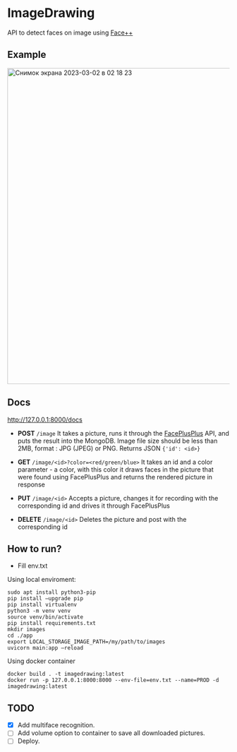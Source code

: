 # ImageDrawing
API to detect faces on image using [Face++](https://www.faceplusplus.com)

## Example
<img width="716" alt="Снимок экрана 2023-03-02 в 02 18 23" src="https://user-images.githubusercontent.com/48191103/222230898-05c61fbb-fd7b-4840-8496-303eca420808.png">

## Docs
http://127.0.0.1:8000/docs

- **POST** `/image`
It takes a picture, runs it through the [FacePlusPlus](https://www.faceplusplus.com/) API, and puts the result into the MongoDB. Image file size should be less than 2MB, format : JPG (JPEG) or PNG.
Returns JSON `{'id': <id>}`

- **GET** `/image/<id>?color=<red/green/blue>`
It takes an id and a color parameter - a color, with this color it draws faces in the picture that were found using FacePlusPlus and returns the rendered picture in response

- **PUT** `/image/<id>`
Accepts a picture, changes it for recording with the corresponding id and drives it through FacePlusPlus

- **DELETE** `/image/<id>`
Deletes the picture and post with the corresponding id

## How to run?
- Fill env.txt

Using local enviroment:
```
sudo apt install python3-pip
pip install —upgrade pip
pip install virtualenv
python3 -m venv venv
source venv/bin/activate
pip install requirements.txt
mkdir images
cd ./app
export LOCAL_STORAGE_IMAGE_PATH=/my/path/to/images
uvicorn main:app —reload
```

Using docker container
```
docker build . -t imagedrawing:latest
docker run -p 127.0.0.1:8000:8000 --env-file=env.txt --name=PROD -d imagedrawing:latest
```

## TODO
- [X] Add multiface recognition.
- [ ] Add volume option to container to save all downloaded pictures.
- [ ] Deploy.
